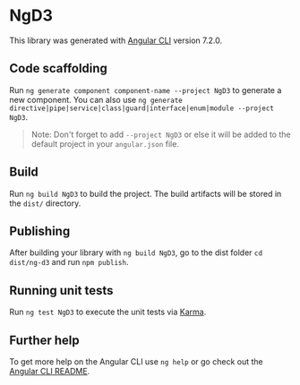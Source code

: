 # NgD3

This library was generated with [Angular CLI](https://github.com/angular/angular-cli) version 7.2.0.

## Code scaffolding

Run `ng generate component component-name --project NgD3` to generate a new component. You can also use `ng generate directive|pipe|service|class|guard|interface|enum|module --project NgD3`.
> Note: Don't forget to add `--project NgD3` or else it will be added to the default project in your `angular.json` file. 

## Build

Run `ng build NgD3` to build the project. The build artifacts will be stored in the `dist/` directory.

## Publishing

After building your library with `ng build NgD3`, go to the dist folder `cd dist/ng-d3` and run `npm publish`.

## Running unit tests

Run `ng test NgD3` to execute the unit tests via [Karma](https://karma-runner.github.io).

## Further help

To get more help on the Angular CLI use `ng help` or go check out the [Angular CLI README](https://github.com/angular/angular-cli/blob/master/README.md).
